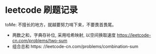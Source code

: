 # leetcode 刷题记录

toMe: 不擅长的地方，就越要努力啃下来，不要畏首畏尾。

- 两数之和，字典存补位, 采用哈希映射, 以空间换取速度 https://leetcode-cn.com/problems/two-sum
- 组合总和 https: //leetcode-cn.com/problems/combination-sum
